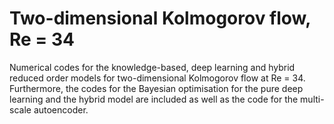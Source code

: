 # Two-dimensional Kolmogorov flow, Re = 34

Numerical codes for the knowledge-based, deep learning and hybrid reduced order models for two-dimensional Kolmogorov flow at Re = 34. Furthermore, the codes for the Bayesian optimisation for the pure deep learning and the hybrid model are included as well as the code for the multi-scale autoencoder.
